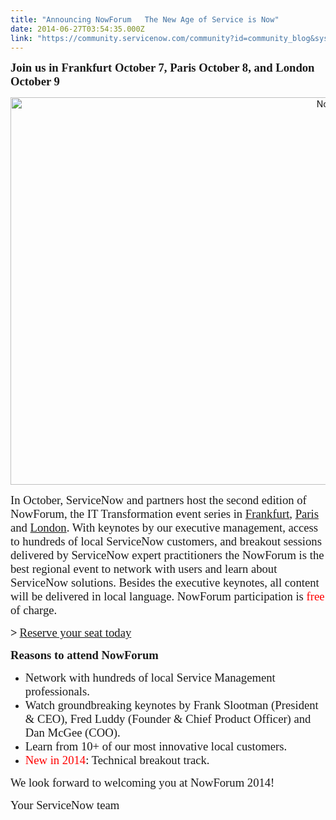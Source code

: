 ```yaml
---
title: "Announcing NowForum   The New Age of Service is Now"
date: 2014-06-27T03:54:35.000Z
link: "https://community.servicenow.com/community?id=community_blog&sys_id=0d0d6aa5dbd0dbc01dcaf3231f9619a7"
---
```

<p><strong style="font-size: 14.0pt; font-family: Calibri;">Join us in Frankfurt October 7, Paris October 8, and London October 9</strong></p><p style="text-align: right;"> <img  alt="NowForum2014.jpg" class="image-0 jive-image" src="44f933f9db14d3049c9ffb651f9619c4.iix" style="height: 620px; width: 620px;"/></p><p></p><p style="margin-bottom: .0001pt;"><span style="font-size: 14pt; font-family: Calibri;">In October, ServiceNow and partners host the second edition of NowForum, the IT Transformation event series in </span><a href="https://de.servicenowforum.com/"><span style="font-size: 14pt; font-family: Calibri;">Frankfurt</span></a><span style="font-size: 14pt; font-family: Calibri;">, </span><a href="https://fr.servicenowforum.com/"><span style="font-size: 14pt; font-family: Calibri;">Paris</span></a> <span style="font-size: 14pt; font-family: Calibri;">and </span><a href="https://uk.servicenowforum.com/"><span style="font-size: 14pt; font-family: Calibri;">London</span></a><span style="font-size: 14pt; font-family: Calibri;">. With keynotes by our executive management, access to hundreds of local ServiceNow customers, and breakout sessions delivered by ServiceNow expert practitioners the NowForum is the best regional event to network with users and learn about ServiceNow solutions. Besides the executive keynotes, all content will be delivered in local language. NowForum participation is </span><span style="font-size: 14.0pt; font-family: Calibri; color: red;">free</span><span style="font-size: 14pt; font-family: Calibri;"> of charge.</span></p><p style="margin-bottom: .0001pt;"><span style="font-family: Arial;"> </span></p><p style="margin-bottom: .0001pt;"><strong style="font-size: 14pt; font-family: Calibri;">&gt;</strong> <a href="http://www.servicenowforum.com/"><span style="font-size: 14pt; font-family: Calibri;">Reserve your seat today</span></a></p><p style="margin-bottom: .0001pt;"><span style="font-family: Arial;"> </span></p><p style="margin-bottom: .0001pt;"><strong style="font-size: 14pt; font-family: Calibri;">Reasons to attend NowForum</strong></p><ul style="list-style-type: disc;"><li><span style="font-size: 14pt; font-family: Calibri;">Network with hundreds of local Service Management professionals.</span></li><li><span style="font-size: 14pt; font-family: Calibri;">Watch groundbreaking keynotes by Frank Slootman (President &amp; CEO), Fred Luddy (Founder &amp; Chief Product Officer) and Dan McGee (COO).</span></li><li><span style="font-size: 14pt; font-family: Calibri;">Learn from 10+ of our most innovative local customers.</span></li><li><span style="font-size: 14.0pt; font-family: Calibri; color: red;">New in 2014</span><span style="font-size: 14pt; font-family: Calibri;">: Technical breakout track.</span></li></ul><p style="margin-bottom: .0001pt;"><span style="font-family: Arial;"> </span></p><p style="margin-bottom: .0001pt;"><span style="font-size: 14pt; font-family: Calibri;">We look forward to welcoming you at NowForum 2014!</span></p><p style="margin-bottom: .0001pt;"><span style="font-family: Arial;"> </span></p><p style="margin-bottom: .0001pt;"><span style="font-size: 14pt; font-family: Calibri;">Your ServiceNow team</span></p>